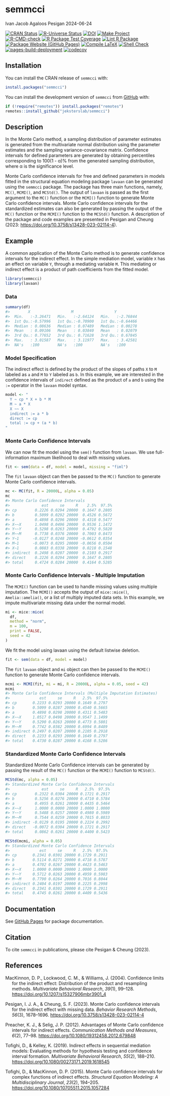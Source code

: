 semmcci
================
Ivan Jacob Agaloos Pesigan
2024-06-24

<!-- README.md is generated from .setup/readme/README.Rmd. Please edit that file -->
<!-- badges: start -->

[![CRAN
Status](https://www.r-pkg.org/badges/version/semmcci)](https://cran.r-project.org/package=semmcci)
[![R-Universe
Status](https://jeksterslab.r-universe.dev/badges/semmcci)](https://jeksterslab.r-universe.dev)
[![DOI](https://zenodo.org/badge/DOI/10.3758/s13428-023-02114-4.svg)](https://doi.org/10.3758/s13428-023-02114-4)
[![Make
Project](https://github.com/jeksterslab/semmcci/actions/workflows/make.yml/badge.svg)](https://github.com/jeksterslab/semmcci/actions/workflows/make.yml)
[![R-CMD-check](https://github.com/jeksterslab/semmcci/actions/workflows/check-full.yml/badge.svg)](https://github.com/jeksterslab/semmcci/actions/workflows/check-full.yml)
[![R Package Test
Coverage](https://github.com/jeksterslab/semmcci/actions/workflows/test-coverage.yml/badge.svg)](https://github.com/jeksterslab/semmcci/actions/workflows/test-coverage.yml)
[![Lint R
Package](https://github.com/jeksterslab/semmcci/actions/workflows/lint.yml/badge.svg)](https://github.com/jeksterslab/semmcci/actions/workflows/lint.yml)
[![Package Website (GitHub
Pages)](https://github.com/jeksterslab/semmcci/actions/workflows/pkgdown-gh-pages.yml/badge.svg)](https://github.com/jeksterslab/semmcci/actions/workflows/pkgdown-gh-pages.yml)
[![Compile
LaTeX](https://github.com/jeksterslab/semmcci/actions/workflows/latex.yml/badge.svg)](https://github.com/jeksterslab/semmcci/actions/workflows/latex.yml)
[![Shell
Check](https://github.com/jeksterslab/semmcci/actions/workflows/shellcheck.yml/badge.svg)](https://github.com/jeksterslab/semmcci/actions/workflows/shellcheck.yml)
[![pages-build-deployment](https://github.com/jeksterslab/semmcci/actions/workflows/pages/pages-build-deployment/badge.svg)](https://github.com/jeksterslab/semmcci/actions/workflows/pages/pages-build-deployment)
[![codecov](https://codecov.io/gh/jeksterslab/semmcci/branch/main/graph/badge.svg?token=KVLUET3DJ6)](https://codecov.io/gh/jeksterslab/semmcci)
<!-- badges: end -->

## Installation

You can install the CRAN release of `semmcci` with:

``` r
install.packages("semmcci")
```

You can install the development version of `semmcci` from
[GitHub](https://github.com/jeksterslab/semmcci) with:

``` r
if (!require("remotes")) install.packages("remotes")
remotes::install_github("jeksterslab/semmcci")
```

## Description

In the Monte Carlo method, a sampling distribution of parameter
estimates is generated from the multivariate normal distribution using
the parameter estimates and the sampling variance-covariance matrix.
Confidence intervals for defined parameters are generated by obtaining
percentiles corresponding to 100(1 - α)% from the generated sampling
distribution, where α is the significance level.

Monte Carlo confidence intervals for free and defined parameters in
models fitted in the structural equation modeling package `lavaan` can
be generated using the `semmcci` package. The package has three main
functions, namely, `MC()`, `MCMI()`, and `MCStd()`. The output of
`lavaan` is passed as the first argument to the `MC()` function or the
`MCMI()` function to generate Monte Carlo confidence intervals. Monte
Carlo confidence intervals for the standardized estimates can also be
generated by passing the output of the `MC()` function or the `MCMI()`
function to the `MCStd()` function. A description of the package and
code examples are presented in Pesigan and Cheung (2023:
<https://doi.org/10.3758/s13428-023-02114-4>).

## Example

A common application of the Monte Carlo method is to generate confidence
intervals for the indirect effect. In the simple mediation model,
variable `X` has an effect on variable `Y`, through a mediating variable
`M`. This mediating or indirect effect is a product of path coefficients
from the fitted model.

``` r
library(semmcci)
library(lavaan)
```

### Data

``` r
summary(df)
#>        X                  M                  Y           
#>  Min.   :-3.26471   Min.   :-2.64124   Min.   :-2.76844  
#>  1st Qu.:-0.57996   1st Qu.:-0.70900   1st Qu.:-0.64466  
#>  Median : 0.08636   Median : 0.07489   Median : 0.00278  
#>  Mean   : 0.09106   Mean   : 0.03840   Mean   : 0.02079  
#>  3rd Qu.: 0.77652   3rd Qu.: 0.71628   3rd Qu.: 0.67845  
#>  Max.   : 3.01587   Max.   : 3.11977   Max.   : 3.42581  
#>  NA's   :100        NA's   :100        NA's   :100
```

### Model Specification

The indirect effect is defined by the product of the slopes of paths `X`
to `M` labeled as `a` and `M` to `Y` labeled as `b`. In this example, we
are interested in the confidence intervals of `indirect` defined as the
product of `a` and `b` using the `:=` operator in the `lavaan` model
syntax.

``` r
model <- "
  Y ~ cp * X + b * M
  M ~ a * X
  X ~~ X
  indirect := a * b
  direct := cp
  total := cp + (a * b)
"
```

### Monte Carlo Confidence Intervals

We can now fit the model using the `sem()` function from `lavaan`. We
use full-information maximum likelihood to deal with missing values.

``` r
fit <- sem(data = df, model = model, missing = "fiml")
```

The `fit` `lavaan` object can then be passed to the `MC()` function to
generate Monte Carlo confidence intervals.

``` r
mc <- MC(fit, R = 20000L, alpha = 0.05)
mc
#> Monte Carlo Confidence Intervals
#>              est     se     R    2.5%  97.5%
#> cp        0.2226 0.0294 20000  0.1647 0.2805
#> b         0.5099 0.0292 20000  0.4526 0.5672
#> a         0.4898 0.0296 20000  0.4318 0.5477
#> X~~X      1.0498 0.0496 20000  0.9536 1.1472
#> Y~~Y      0.5298 0.0263 20000  0.4792 0.5820
#> M~~M      0.7738 0.0376 20000  0.7003 0.8473
#> Y~1      -0.0127 0.0248 20000 -0.0612 0.0354
#> M~1      -0.0073 0.0295 20000 -0.0656 0.0504
#> X~1       0.0883 0.0338 20000  0.0218 0.1548
#> indirect  0.2498 0.0207 20000  0.2103 0.2917
#> direct    0.2226 0.0294 20000  0.1647 0.2805
#> total     0.4724 0.0284 20000  0.4164 0.5285
```

### Monte Carlo Confidence Intervals - Multiple Imputation

The `MCMI()` function can be used to handle missing values using
multiple imputation. The `MCMI()` accepts the output of `mice::mice()`,
`Amelia::amelia()`, or a list of multiply imputed data sets. In this
example, we impute multivariate missing data under the normal model.

``` r
mi <- mice::mice(
  df,
  method = "norm",
  m = 100,
  print = FALSE,
  seed = 42
)
```

We fit the model using lavaan using the default listwise deletion.

``` r
fit <- sem(data = df, model = model)
```

The `fit` `lavaan` object and `mi` object can then be passed to the
`MCMI()` function to generate Monte Carlo confidence intervals.

``` r
mcmi <- MCMI(fit, mi = mi, R = 20000L, alpha = 0.05, seed = 42)
mcmi
#> Monte Carlo Confidence Intervals (Multiple Imputation Estimates)
#>             est     se     R   2.5%  97.5%
#> cp       0.2233 0.0293 20000 0.1649 0.2797
#> b        0.5099 0.0287 20000 0.4540 0.5665
#> a        0.4898 0.0298 20000 0.4311 0.5483
#> X~~X     1.0517 0.0498 20000 0.9547 1.1499
#> Y~~Y     0.5290 0.0263 20000 0.4773 0.5801
#> M~~M     0.7742 0.0382 20000 0.6994 0.8489
#> indirect 0.2497 0.0207 20000 0.2105 0.2918
#> direct   0.2233 0.0293 20000 0.1649 0.2797
#> total    0.4730 0.0287 20000 0.4168 0.5286
```

### Standardized Monte Carlo Confidence Intervals

Standardized Monte Carlo Confidence intervals can be generated by
passing the result of the `MC()` function or the `MCMI()` function to
`MCStd()`.

``` r
MCStd(mc, alpha = 0.05)
#> Standardized Monte Carlo Confidence Intervals
#>              est     se     R   2.5%  97.5%
#> cp        0.2322 0.0304 20000 0.1721 0.2917
#> b         0.5256 0.0276 20000 0.4710 0.5784
#> a         0.4955 0.0261 20000 0.4435 0.5464
#> X~~X      1.0000 0.0000 20000 1.0000 1.0000
#> Y~~Y      0.5488 0.0257 20000 0.4980 0.5989
#> M~~M      0.7544 0.0259 20000 0.7015 0.8033
#> indirect -0.0129 0.0195 20000 0.2224 0.2992
#> direct   -0.0072 0.0304 20000 0.1721 0.2917
#> total     0.0862 0.0261 20000 0.4400 0.5423
```

``` r
MCStd(mcmi, alpha = 0.05)
#> Standardized Monte Carlo Confidence Intervals
#>             est     se     R   2.5%  97.5%
#> cp       0.2341 0.0301 20000 0.1729 0.2911
#> b        0.5114 0.0271 20000 0.4718 0.5787
#> a        0.4702 0.0267 20000 0.4423 0.5463
#> X~~X     1.0000 0.0000 20000 1.0000 1.0000
#> Y~~Y     0.5712 0.0263 20000 0.4959 0.5983
#> M~~M     0.7790 0.0264 20000 0.7016 0.8044
#> indirect 0.2404 0.0197 20000 0.2225 0.2998
#> direct   0.2341 0.0301 20000 0.1729 0.2911
#> total    0.4745 0.0261 20000 0.4409 0.5436
```

## Documentation

See [GitHub Pages](https://jeksterslab.github.io/semmcci/index.html) for
package documentation.

## Citation

To cite `semmcci` in publications, please cite Pesigan & Cheung (2023).

## References

<div id="refs" class="references csl-bib-body hanging-indent"
entry-spacing="0" line-spacing="2">

<div id="ref-MacKinnon-Lockwood-Williams-2004" class="csl-entry">

MacKinnon, D. P., Lockwood, C. M., & Williams, J. (2004). Confidence
limits for the indirect effect: Distribution of the product and
resampling methods. *Multivariate Behavioral Research*, *39*(1), 99–128.
<https://doi.org/10.1207/s15327906mbr3901_4>

</div>

<div id="ref-Pesigan-Cheung-2023" class="csl-entry">

Pesigan, I. J. A., & Cheung, S. F. (2023). Monte Carlo confidence
intervals for the indirect effect with missing data. *Behavior Research
Methods*, *56*(3), 1678–1696.
<https://doi.org/10.3758/s13428-023-02114-4>

</div>

<div id="ref-Preacher-Selig-2012" class="csl-entry">

Preacher, K. J., & Selig, J. P. (2012). Advantages of Monte Carlo
confidence intervals for indirect effects. *Communication Methods and
Measures*, *6*(2), 77–98. <https://doi.org/10.1080/19312458.2012.679848>

</div>

<div id="ref-Tofighi-Kelley-2019" class="csl-entry">

Tofighi, D., & Kelley, K. (2019). Indirect effects in sequential
mediation models: Evaluating methods for hypothesis testing and
confidence interval formation. *Multivariate Behavioral Research*,
*55*(2), 188–210. <https://doi.org/10.1080/00273171.2019.1618545>

</div>

<div id="ref-Tofighi-MacKinnon-2015" class="csl-entry">

Tofighi, D., & MacKinnon, D. P. (2015). Monte Carlo confidence intervals
for complex functions of indirect effects. *Structural Equation
Modeling: A Multidisciplinary Journal*, *23*(2), 194–205.
<https://doi.org/10.1080/10705511.2015.1057284>

</div>

</div>
